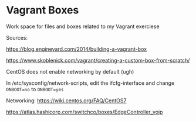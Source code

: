 # Vagrant Boxes

Work space for files and boxes related to my Vagrant exerciese

Sources:

https://blog.engineyard.com/2014/building-a-vagrant-box

https://www.skoblenick.com/vagrant/creating-a-custom-box-from-scratch/

CentOS does not enable networking by default (ugh)

In /etc/sysconfig/network-scripts, edit the ifcfg-interface and change `ONBOOT=no` to `ONBOOT=yes`

Networking: https://wiki.centos.org/FAQ/CentOS7

https://atlas.hashicorp.com/switchco/boxes/EdgeController_voip